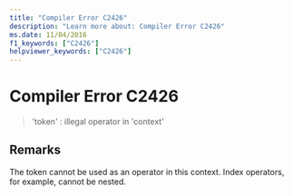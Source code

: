 ```yaml
---
title: "Compiler Error C2426"
description: "Learn more about: Compiler Error C2426"
ms.date: 11/04/2016
f1_keywords: ["C2426"]
helpviewer_keywords: ["C2426"]
---
```

# Compiler Error C2426

> 'token' : illegal operator in 'context'

## Remarks

The token cannot be used as an operator in this context. Index operators, for example, cannot be nested.
